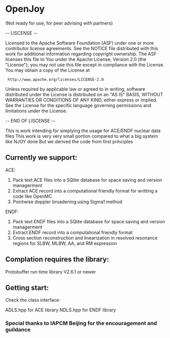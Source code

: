# OpenJoy
(Not ready for use, for peer advising with partners)

-- LISCENSE --

  Licensed to the Apache Software Foundation (ASF) under one or more
  contributor license agreements.  See the NOTICE file distributed with
  this work for additional information regarding copyright ownership.
  The ASF licenses this file to You under the Apache License, Version 2.0
  (the "License"); you may not use this file except in compliance with
  the License.  You may obtain a copy of the License at

     http://www.apache.org/licenses/LICENSE-2.0

  Unless required by applicable law or agreed to in writing, software
  distributed under the License is distributed on an "AS IS" BASIS,
  WITHOUT WARRANTIES OR CONDITIONS OF ANY KIND, either express or implied.
  See the License for the specific language governing permissions and
  limitations under the License.

-- END OF LISCENSE --


This is work intending for simplying the usage for ACE/ENDF nuclear data files
This work is very very small portion compared to what a big system like NJOY done
But we derived the code from first principles

## Currently we support:

ACE:

1. Pack text ACE files into a SQlite database for space saving and version managerment
2. Extract ACE record into a computational friendly format for writting a code like OpenMC
3. Pointwise doppler broadening using Sigma1 method

ENDF:

1. Pack text ENDF files into a SQlite database for space saving and version managerment
2. Extract ENDF record into a computational friendly format
3. Cross section reconstruction and linearization in resolved resonance regions for SLBW, MLBW, AA, and RM expression

## Complation requires the library:
Protobuffer run time library V2.6.1 or newer

## Getting start:
Check the class interface:

ADLS.hpp for ACE library
NDLS.hpp for ENDF library

### Special thanks to IAPCM Beijing for the encouragement and guildance
